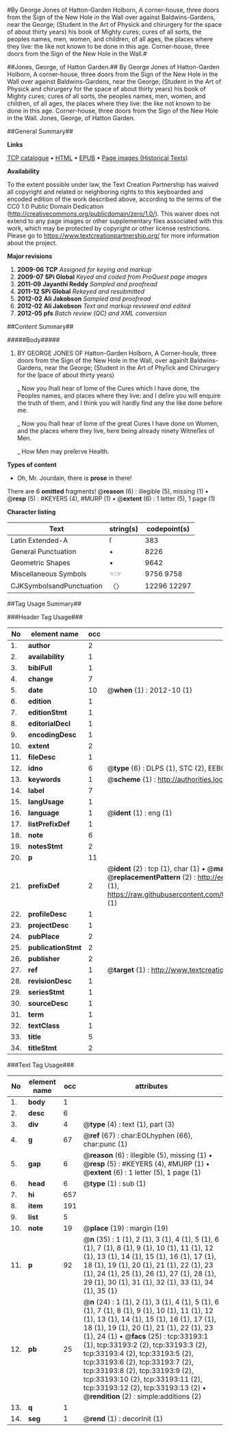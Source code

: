 #By George Jones of Hatton-Garden Holborn, A corner-house, three doors from the Sign of the New Hole in the Wall over against Baldwins-Gardens, near the George; (Student in the Art of Physick and chirurgery for the space of about thirty years) his book of Mighty cures; cures of all sorts, the peoples names, men, women, and children, of all ages, the places where they live: the like not known to be done in this age. Corner-house, three doors from the Sign of the New Hole in the Wall.#

##Jones, George, of Hatton Garden.##
By George Jones of Hatton-Garden Holborn, A corner-house, three doors from the Sign of the New Hole in the Wall over against Baldwins-Gardens, near the George; (Student in the Art of Physick and chirurgery for the space of about thirty years) his book of Mighty cures; cures of all sorts, the peoples names, men, women, and children, of all ages, the places where they live: the like not known to be done in this age.
Corner-house, three doors from the Sign of the New Hole in the Wall.
Jones, George, of Hatton Garden.

##General Summary##

**Links**

[TCP catalogue](http://www.ota.ox.ac.uk/tcp/)  • 
[HTML](http://tei.it.ox.ac.uk/tcp/Texts-HTML/free/A47/A47037.html)  • 
[EPUB](http://tei.it.ox.ac.uk/tcp/Texts-EPUB/free/A47/A47037.epub) • 
[Page images (Historical Texts)](https://historicaltexts.jisc.ac.uk/eebo-99828762e)

**Availability**

To the extent possible under law, the Text Creation Partnership has waived all copyright and related or neighboring rights to this keyboarded and encoded edition of the work described above, according to the terms of the CC0 1.0 Public Domain Dedication (http://creativecommons.org/publicdomain/zero/1.0/). This waiver does not extend to any page images or other supplementary files associated with this work, which may be protected by copyright or other license restrictions. Please go to https://www.textcreationpartnership.org/ for more information about the project.

**Major revisions**

1. __2009-06__ __TCP__ *Assigned for keying and markup*
1. __2009-07__ __SPi Global__ *Keyed and coded from ProQuest page images*
1. __2011-09__ __Jayanthi Reddy__ *Sampled and proofread*
1. __2011-12__ __SPi Global__ *Rekeyed and resubmitted*
1. __2012-02__ __Ali Jakobson__ *Sampled and proofread*
1. __2012-02__ __Ali Jakobson__ *Text and markup reviewed and edited*
1. __2012-05__ __pfs__ *Batch review (QC) and XML conversion*

##Content Summary##

#####Body#####

1. BY GEORGE JONES OF Hatton-Garden Holborn, A Corner-houſe, three doors from the Sign of the New Hole in the Wall, over againſt Baldwins-Gardens, near the George; (Student in the Art of Phyſick and Chirurgery for the ſpace of about thirty years)

    _ Now you ſhall hear of ſome of the Cures which I have done, the Peoples names, and places where they live: and I deſire you will enquire the truth of them, and I think you will hardly find any the like done before me.

    _ Now you ſhall hear of ſome of the great Cures I have done on Women, and the places where they live, here being already ninety Witneſſes of Men.

    _ How Men may preſerve Health.

**Types of content**

  * Oh, Mr. Jourdain, there is **prose** in there!

There are 6 **omitted** fragments! 
 @__reason__ (6) : illegible (5), missing (1)  •  @__resp__ (5) : #KEYERS (4), #MURP (1)  •  @__extent__ (6) : 1 letter (5), 1 page (1)

**Character listing**


|Text|string(s)|codepoint(s)|
|---|---|---|
|Latin Extended-A|ſ|383|
|General Punctuation|•|8226|
|Geometric Shapes|▪|9642|
|Miscellaneous Symbols|☜☞|9756 9758|
|CJKSymbolsandPunctuation|〈〉|12296 12297|

##Tag Usage Summary##

###Header Tag Usage###

|No|element name|occ|attributes|
|---|---|---|---|
|1.|__author__|2||
|2.|__availability__|1||
|3.|__biblFull__|1||
|4.|__change__|7||
|5.|__date__|10| @__when__ (1) : 2012-10 (1)|
|6.|__edition__|1||
|7.|__editionStmt__|1||
|8.|__editorialDecl__|1||
|9.|__encodingDesc__|1||
|10.|__extent__|2||
|11.|__fileDesc__|1||
|12.|__idno__|6| @__type__ (6) : DLPS (1), STC (2), EEBO-CITATION (1), PROQUEST (1), VID (1)|
|13.|__keywords__|1| @__scheme__ (1) : http://authorities.loc.gov/ (1)|
|14.|__label__|7||
|15.|__langUsage__|1||
|16.|__language__|1| @__ident__ (1) : eng (1)|
|17.|__listPrefixDef__|1||
|18.|__note__|6||
|19.|__notesStmt__|2||
|20.|__p__|11||
|21.|__prefixDef__|2| @__ident__ (2) : tcp (1), char (1)  •  @__matchPattern__ (2) : ([0-9\-]+):([0-9IVX]+) (1), (.+) (1)  •  @__replacementPattern__ (2) : http://eebo.chadwyck.com/downloadtiff?vid=$1&page=$2 (1), https://raw.githubusercontent.com/textcreationpartnership/Texts/master/tcpchars.xml#$1 (1)|
|22.|__profileDesc__|1||
|23.|__projectDesc__|1||
|24.|__pubPlace__|2||
|25.|__publicationStmt__|2||
|26.|__publisher__|2||
|27.|__ref__|1| @__target__ (1) : http://www.textcreationpartnership.org/docs/. (1)|
|28.|__revisionDesc__|1||
|29.|__seriesStmt__|1||
|30.|__sourceDesc__|1||
|31.|__term__|1||
|32.|__textClass__|1||
|33.|__title__|5||
|34.|__titleStmt__|2||


###Text Tag Usage###

|No|element name|occ|attributes|
|---|---|---|---|
|1.|__body__|1||
|2.|__desc__|6||
|3.|__div__|4| @__type__ (4) : text (1), part (3)|
|4.|__g__|67| @__ref__ (67) : char:EOLhyphen (66), char:punc (1)|
|5.|__gap__|6| @__reason__ (6) : illegible (5), missing (1)  •  @__resp__ (5) : #KEYERS (4), #MURP (1)  •  @__extent__ (6) : 1 letter (5), 1 page (1)|
|6.|__head__|6| @__type__ (1) : sub (1)|
|7.|__hi__|657||
|8.|__item__|191||
|9.|__list__|5||
|10.|__note__|19| @__place__ (19) : margin (19)|
|11.|__p__|92| @__n__ (35) : 1 (1), 2 (1), 3 (1), 4 (1), 5 (1), 6 (1), 7 (1), 8 (1), 9 (1), 10 (1), 11 (1), 12 (1), 13 (1), 14 (1), 15 (1), 16 (1), 17 (1), 18 (1), 19 (1), 20 (1), 21 (1), 22 (1), 23 (1), 24 (1), 25 (1), 26 (1), 27 (1), 28 (1), 29 (1), 30 (1), 31 (1), 32 (1), 33 (1), 34 (1), 35 (1)|
|12.|__pb__|25| @__n__ (24) : 1 (1), 2 (1), 3 (1), 4 (1), 5 (1), 6 (1), 7 (1), 8 (1), 9 (1), 10 (1), 11 (1), 12 (1), 13 (1), 14 (1), 15 (1), 16 (1), 17 (1), 18 (1), 19 (1), 20 (1), 21 (1), 22 (1), 23 (1), 24 (1)  •  @__facs__ (25) : tcp:33193:1 (1), tcp:33193:2 (2), tcp:33193:3 (2), tcp:33193:4 (2), tcp:33193:5 (2), tcp:33193:6 (2), tcp:33193:7 (2), tcp:33193:8 (2), tcp:33193:9 (2), tcp:33193:10 (2), tcp:33193:11 (2), tcp:33193:12 (2), tcp:33193:13 (2)  •  @__rendition__ (2) : simple:additions (2)|
|13.|__q__|1||
|14.|__seg__|1| @__rend__ (1) : decorInit (1)|
